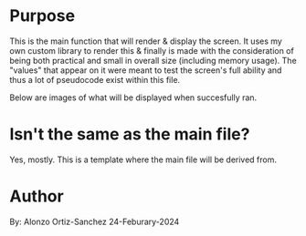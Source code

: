 # Purpose
This is the main function that will render & display the screen. It uses my own custom library to render this & finally is made with the consideration of being both practical and small in overall size (including memory usage). The "values" that appear on it were meant to test the screen's full ability and thus a lot of pseudocode exist within this file.

Below are images of what will be displayed when succesfully ran.

# Isn't the same as the main file?
Yes, mostly. This is a template where the main file will be derived from.

# Author
By: Alonzo Ortiz-Sanchez
24-Feburary-2024